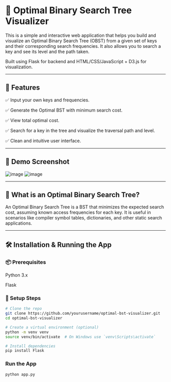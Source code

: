 # 🌲 Optimal Binary Search Tree Visualizer
This is a simple and interactive web application that helps you build and visualize an Optimal Binary Search Tree (OBST) from a given set of keys and their corresponding search frequencies. It also allows you to search a key and see its level and the path taken.

Built using Flask for backend and HTML/CSS/JavaScript + D3.js for visualization.

---
## 🚀 Features
✅ Input your own keys and frequencies.

✅ Generate the Optimal BST with minimum search cost.

✅ View total optimal cost.

✅ Search for a key in the tree and visualize the traversal path and level.

✅ Clean and intuitive user interface.

---
## 📸 Demo Screenshot
![image](https://github.com/user-attachments/assets/7965fb04-efa0-4508-acd7-9d97e4fc6f47)
![image](https://github.com/user-attachments/assets/4eea2816-adfc-43ee-bfae-9d97cf8a3972)

---

## 🧠 What is an Optimal Binary Search Tree?
An Optimal Binary Search Tree is a BST that minimizes the expected search cost, assuming known access frequencies for each key. It is useful in scenarios like compiler symbol tables, dictionaries, and other static search applications.

---
## 🛠️ Installation & Running the App

### 📦 Prerequisites
Python 3.x

Flask

### 🔧 Setup Steps
```bash
# Clone the repo
git clone https://github.com/yourusername/optimal-bst-visualizer.git
cd optimal-bst-visualizer

# Create a virtual environment (optional)
python -m venv venv
source venv/bin/activate  # On Windows use `venv\Scripts\activate`

# Install dependencies
pip install Flask
```
### Run the App
```bash
python app.py
```


